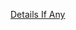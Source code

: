 [Details If Any](https://github.com/deathbybandaid/piholeparser/blob/master/RecentRunLogs/parsingscripts/SVNSlovenian.md)

